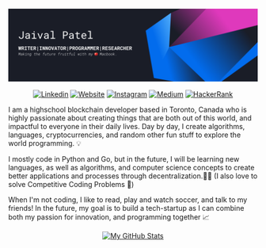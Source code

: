 
<p><img src="https://github.com/GEEGABYTE1/GEEGABYTE1/blob/main/1.png" alt="Jaival Patel">
  <p align="center">
<a href="https://www.linkedin.com/in/jaivalpatel/"><img src="https://img.shields.io/badge/-Jaival Patel-510aed?style=for-the-badge&amp;logo=Linkedin&amp;logoColor=white&amp;link=https://www.linkedin.com/in/jaivalpatel/" alt="Linkedin"></a>
<a href="https://www.jaivalpatel.com"><img src="https://img.shields.io/badge/-:/jaivalpatel-ff66ce?style=for-the-badge&amp;logoColor=white&amp;link=https://geegabyte1.github.io/jaivalpatel/" alt="Website"></a>
<a href="https://www.instagram.com/jaivalpatelll/"><img src="https://img.shields.io/badge/-jaivalpatell-df48ff?style=for-the-badge&amp;logo=Instagram&amp;logoColor=white&amp;link=https://www.instagram.com/jaivalpatelll/" alt="Instagram"></a>
<a href="https://pateljaival05.medium.com/"><img src="https://img.shields.io/badge/-pateljaival05-75caff?style=for-the-badge&amp;logo=Medium&amp;logoColor=black&amp;link=https://pateljaival05.medium.com/" alt="Medium"></a>
<a href="https://www.hackerrank.com/jpcan4"><img src="https://img.shields.io/badge/-jpcan4-026ced?style=for-the-badge&amp;logo=HackerRank&amp;logoColor=white&amp;link=https://www.hackerrank.com/jpcan4" alt="HackerRank"></a>
    </p>




I am a highschool blockchain developer based in Toronto, Canada who is highly passionate about creating things that are both out of this world, and impactful to everyone in their daily lives. Day by day, I create algorithms, languages, cryptocurrencies, and random other fun stuff to explore the world programming. 💡

I mostly code in Python and Go, but in the future, I will be learning new languages, as well as algorithms, and computer science concepts to create better applications and processes through decentralization.🚶🏻 (I also love to solve Competitive Coding Problems 🧠)

When I'm not coding, I like to read, play and watch soccer, and talk to my friends! In the future, my goal is to build a tech-startup as I can combine both my passion for innovation, and programming together 📈

<p align="center">

<a href="https://github.com/GEEGABYTE1/GEEGABYTE1">
  <img align="center" src= https://github-readme-stats.vercel.app/api?username=GEEGABYTE1&show_icons=true&theme=dracula
username=GEEGABYTE1&show_icons=true&line_height=27&count_private=true&title_color=ffffff&text_color=c9cacc&icon_color=2bbc8a&bg_color=1d1f21" alt="My GitHub Stats" />
</a>

</p>






